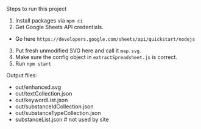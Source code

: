 Steps to run this project

1. Install packages via `npm ci`
2. Get Google Sheets API credentials.
- Go here `https://developers.google.com/sheets/api/quickstart/nodejs`
3. Put fresh unmodified SVG here and call it `map.svg`.
4. Make sure the config object in `extractSpreadsheet.js` is correct.
5. Run `npm start`

Output files:
- out/enhanced.svg
- out/textCollection.json
- out/keywordList.json
- out/substanceIdCollection.json
- out/substanceTypeCollection.json
- substanceList.json # not used by site
